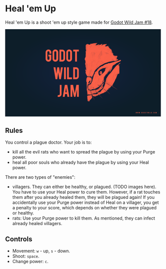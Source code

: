 # Heal 'em Up

Heal 'em Up is a shoot 'em up style game made for [Godot Wild Jam #18](https://itch.io/jam/godot-wild-jam-18).

![Godot Wild Jam logo](https://raw.githubusercontent.com/pmarkee/heal-em-up/master/misc/wallpaper.png?token=AIAK3JWTHMFPV2GP52A6L7K6JKRBC)

## Rules

You control a plague doctor. Your job is to:
* kill all the evil rats who want to spread the plague by using your Purge power.
* heal all poor souls who already have the plague by using your Heal power.

There are two types of "enemies":
* villagers. They can either be healthy, or plagued. (TODO images here). You have to use your Heal power to cure them. However, if a rat touches them after you already healed them, they will be plagued again! If you accidentally use your Purge power instead of Heal on a villager, you get a penalty to your score, which depends on whether they were plagued or healthy.
* rats: Use your Purge power to kill them. As mentioned, they can infect already healed villagers.

## Controls

* Movement: `w` - up, `s` - down.
* Shoot: `space`.
* Change power: `c`.

